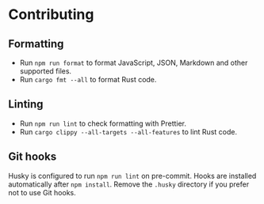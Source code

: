 # Contributing

## Formatting

- Run `npm run format` to format JavaScript, JSON, Markdown and other supported files.
- Run `cargo fmt --all` to format Rust code.

## Linting

- Run `npm run lint` to check formatting with Prettier.
- Run `cargo clippy --all-targets --all-features` to lint Rust code.

## Git hooks

Husky is configured to run `npm run lint` on pre-commit. Hooks are installed automatically after `npm install`. Remove the `.husky` directory if you prefer not to use Git hooks.

